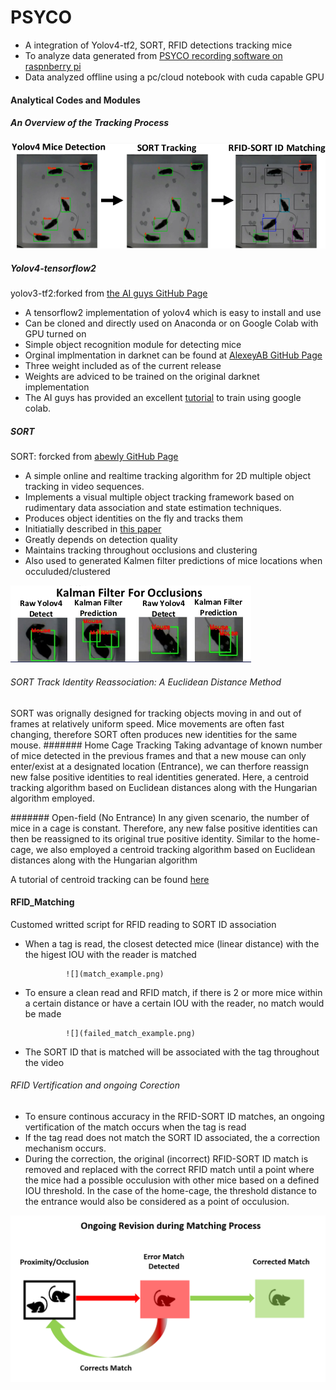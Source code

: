 # PSYCO
- A integration of Yolov4-tf2, SORT, RFID detections tracking mice
- To analyze data generated from [PSYCO recording software on raspnberry pi](https://github.com/tf4ong/tracker_rpi)
- Data analyzed offline using a pc/cloud notebook with cuda capable GPU

#### Analytical Codes and Modules
##### An Overview of the Tracking Process
![](Track_flow.png)

##### Yolov4-tensorflow2 
yolov3-tf2:forked from [the AI guys GitHub Page](https://github.com/theAIGuysCode/tensorflow-yolov4-tflite)
- A tensorflow2 implementation of yolov4 which is easy to install and use
- Can be cloned and directly used on Anaconda or on Google Colab with GPU turned on 
- Simple object recognition module for detecting mice
- Orginal implmentation in darknet can be found at [AlexeyAB GitHub Page](https://github.com/AlexeyAB/darknet)
- Three weight included as of the current release
- Weights are adviced to be trained on the original darknet implementation
- The AI guys has provided an excellent [tutorial](https://www.youtube.com/watch?v=mmj3nxGT2YQ) to train using google colab.
##### SORT 
SORT: forcked from [abewly GitHub Page](https://github.com/abewley/sort)
- A simple online and realtime tracking algorithm for 2D multiple object tracking in video sequences.
- Implements a visual multiple object tracking framework based on 
rudimentary data association and state estimation techniques. 
- Produces object identities on the fly and tracks them 
- Initiatially described in [this paper](https://arxiv.org/abs/1602.00763)
- Greatly depends on detection quality
- Maintains tracking throughout occlusions and clustering
- Also used to generated Kalmen filter predictions of mice locations when occuluded/clustered

![](kalmen_predic.png)

###### SORT Track Identity Reassociation: A Euclidean Distance Method
SORT was orignally designed for tracking objects moving in and out of frames at relatively uniform speed.
Mice movements are often fast changing, therefore SORT often produces new identities for the same mouse.
####### Home Cage Tracking
Taking advantage of known number of mice detected in the previous frames and that a new mouse can only enter/exist at a designated location (Entrance), we can therfore reassign new false positive identities to real identities generated. Here, a centroid tracking algorithm based on Euclidean distances along with the Hungarian algorithm  employed. 

#######  Open-field (No Entrance)
In any given scenario, the number of mice in a cage is constant. Therefore, any new false positive identities can then be reassigned to its original true positive identity. Similar to the home-cage, we also employed a centroid tracking algorithm based on Euclidean distances along with the Hungarian algorithm

A tutorial of centroid tracking can be found 
[here](https://www.pyimagesearch.com/2018/07/23/simple-object-tracking-with-opencv/)



#### RFID_Matching 
Customed writted script for RFID reading to SORT ID association
- When a tag is read, the closest detected mice (linear distance) with the the higest IOU with the reader is matched

               ![](match_example.png)

- To ensure a clean read and RFID match, if there is 2 or more mice within a certain distance or have a certain IOU with the reader,
no match would be made

               ![](failed_match_example.png)

- The SORT ID that is matched will be associated with the tag throughout the video

###### RFID Vertification and ongoing Corection  
- To ensure continous accuracy in the RFID-SORT ID matches, an ongoing vertification of the match occurs when the tag is read
- If the tag read does not match the SORT ID associated, the a correction mechanism occurs.
- During the correction, the original (incorrect) RFID-SORT ID match is removed and replaced with the correct RFID match until a point where the mice had a possible occulusion with other mice based on a defined IOU threshold. In the case of the home-cage, the threshold distance to the entrance would also be considered as a point of occulusion.

![](Correction_mechanism.PNG)


